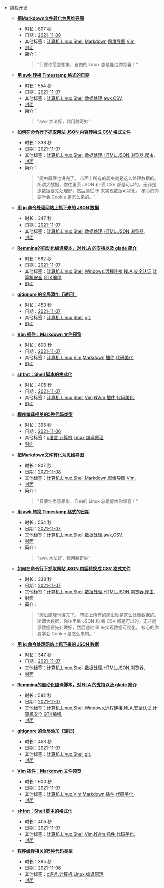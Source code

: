 - 编程开发

    - **[把Markdown文件转化为思维导图](https://www.bilibili.com/video/BV1Fr4y1y7eK)**
        - 时长：807 秒
        - 日期：[2021-11-08](../month/202111.md)
        - 其他标签：[计算机](../tags/计算机.md),[Linux](../tags/Linux.md),[Shell](../tags/Shell.md),[Markdown](../tags/Markdown.md),[思维导图](../tags/思维导图.md),[Vim](../tags/Vim.md),
        - [封面](http://i1.hdslb.com/bfs/archive/729eaac4096ce826455d15ad252413f021570740.jpg)
        - 简介：
            > "只要你愿意想象，自由的 Linux 总是能给你惊喜！"


    - **[用 awk 转换 Timestamp 格式的日期](https://www.bilibili.com/video/BV1zL4y1q75m)**
        - 时长：554 秒
        - 日期：[2021-11-07](../month/202111.md)
        - 其他标签：[计算机](../tags/计算机.md),[Linux](../tags/Linux.md),[Shell](../tags/Shell.md),[数据处理](../tags/数据处理.md),[awk](../tags/awk.md),[CSV](../tags/CSV.md),
        - [封面](http://i0.hdslb.com/bfs/archive/4633bcfd12560321e49a6e42efd042766e0a3dbb.jpg)
        - 简介：
            > "awk 大法好，越用越奇妙"


    - **[如何在命令行下抓取网站 JSON 内容转换成 CSV 格式文件](https://www.bilibili.com/video/BV1bS4y1d7SE)**
        - 时长：338 秒
        - 日期：[2021-11-07](../month/202111.md)
        - 其他标签：[计算机](../tags/计算机.md),[Linux](../tags/Linux.md),[Shell](../tags/Shell.md),[数据处理](../tags/数据处理.md),[HTML](../tags/HTML.md),[JSON](../tags/JSON.md),[浏览器](../tags/浏览器.md),[爬虫](../tags/爬虫.md),
        - [封面](http://i0.hdslb.com/bfs/archive/e106816b888ec644adf1555c377aa59ea2150415.jpg)
        - 简介：
            > "爬虫原理也讲完了。
市面上所有的爬虫就是这么处理数据的。
所谓大数据，你往里丢 JSON 和 丢 CSV 都是可以的，无非是原数据要先处理好，然后通过 BI 来实现数据可视化。
核心的你要学会 Cookie 是怎么来的。"


    - **[用 jq 命令处理网站上抓下来的 JSON 数据](https://www.bilibili.com/video/BV1jg411K7WP)**
        - 时长：347 秒
        - 日期：[2021-11-07](../month/202111.md)
        - 其他标签：[计算机](../tags/计算机.md),[Linux](../tags/Linux.md),[Shell](../tags/Shell.md),[数据处理](../tags/数据处理.md),[HTML](../tags/HTML.md),[JSON](../tags/JSON.md),[浏览器](../tags/浏览器.md),
        - [封面](http://i2.hdslb.com/bfs/archive/15845741c1496666228f4fb01d91891661f1f2cd.jpg)

    - **[Remmina的自动化编译脚本，对 NLA 的支持以及 glade 简介](https://www.bilibili.com/video/BV1vR4y1E713)**
        - 时长：582 秒
        - 日期：[2021-11-07](../month/202111.md)
        - 其他标签：[计算机](../tags/计算机.md),[Linux](../tags/Linux.md),[Shell](../tags/Shell.md),[Windows](../tags/Windows.md),[远程连接](../tags/远程连接.md),[NLA](../tags/NLA.md),[安全认证](../tags/安全认证.md),[计算机安全](../tags/计算机安全.md),[GTK编程](../tags/GTK编程.md),
        - [封面](http://i1.hdslb.com/bfs/archive/db2297c189fcdd3fb256e346a241f71a7f0e64cf.jpg)

    - **[gitignore 的全局添加【递归】](https://www.bilibili.com/video/BV1WL411u7Xk)**
        - 时长：453 秒
        - 日期：[2021-11-07](../month/202111.md)
        - 其他标签：[计算机](../tags/计算机.md),[Linux](../tags/Linux.md),[Shell](../tags/Shell.md),[git](../tags/git.md),
        - [封面](http://i1.hdslb.com/bfs/archive/91148d942b1944d341ddef63173fa23391ae8b06.jpg)

    - **[Vim 插件：Markdown 文件预览](https://www.bilibili.com/video/BV1eL411u7vz)**
        - 时长：600 秒
        - 日期：[2021-11-07](../month/202111.md)
        - 其他标签：[计算机](../tags/计算机.md),[Linux](../tags/Linux.md),[Vim](../tags/Vim.md),[Markdown](../tags/Markdown.md),[插件](../tags/插件.md),[代码美化](../tags/代码美化.md),
        - [封面](http://i0.hdslb.com/bfs/archive/27227c78ab049e9b71fd3d8708cef007f2427d24.jpg)

    - **[shfmt：Shell 脚本的格式化](https://www.bilibili.com/video/BV1hU4y1g72L)**
        - 时长：405 秒
        - 日期：[2021-11-07](../month/202111.md)
        - 其他标签：[计算机](../tags/计算机.md),[Linux](../tags/Linux.md),[Shell](../tags/Shell.md),[Vim](../tags/Vim.md),[NVim](../tags/NVim.md),[插件](../tags/插件.md),[代码美化](../tags/代码美化.md),
        - [封面](http://i2.hdslb.com/bfs/archive/e190d5d385867a55379fc2a3cdbf2344d8ee2ad7.jpg)

    - **[程序编译相关的5种代码类型](https://www.bilibili.com/video/BV1sL411u7QW)**
        - 时长：395 秒
        - 日期：[2021-11-06](../month/202111.md)
        - 其他标签：[c语言](../tags/c语言.md),[计算机](../tags/计算机.md),[Linux](../tags/Linux.md),[编译原理](../tags/编译原理.md),
        - [封面](http://i2.hdslb.com/bfs/archive/e3236bdcd1e483bd4905861c4b7a70dc3f71188b.jpg)

    - **[把Markdown文件转化为思维导图](https://www.bilibili.com/video/BV1Fr4y1y7eK)**
        - 时长：807 秒
        - 日期：[2021-11-08](../month/202111.md)
        - 其他标签：[计算机](../tags/计算机.md),[Linux](../tags/Linux.md),[Shell](../tags/Shell.md),[Markdown](../tags/Markdown.md),[思维导图](../tags/思维导图.md),[Vim](../tags/Vim.md),
        - [封面](http://i1.hdslb.com/bfs/archive/729eaac4096ce826455d15ad252413f021570740.jpg)
        - 简介：
            > "只要你愿意想象，自由的 Linux 总是能给你惊喜！"


    - **[用 awk 转换 Timestamp 格式的日期](https://www.bilibili.com/video/BV1zL4y1q75m)**
        - 时长：554 秒
        - 日期：[2021-11-07](../month/202111.md)
        - 其他标签：[计算机](../tags/计算机.md),[Linux](../tags/Linux.md),[Shell](../tags/Shell.md),[数据处理](../tags/数据处理.md),[awk](../tags/awk.md),[CSV](../tags/CSV.md),
        - [封面](http://i0.hdslb.com/bfs/archive/4633bcfd12560321e49a6e42efd042766e0a3dbb.jpg)
        - 简介：
            > "awk 大法好，越用越奇妙"


    - **[如何在命令行下抓取网站 JSON 内容转换成 CSV 格式文件](https://www.bilibili.com/video/BV1bS4y1d7SE)**
        - 时长：338 秒
        - 日期：[2021-11-07](../month/202111.md)
        - 其他标签：[计算机](../tags/计算机.md),[Linux](../tags/Linux.md),[Shell](../tags/Shell.md),[数据处理](../tags/数据处理.md),[HTML](../tags/HTML.md),[JSON](../tags/JSON.md),[浏览器](../tags/浏览器.md),[爬虫](../tags/爬虫.md),
        - [封面](http://i0.hdslb.com/bfs/archive/e106816b888ec644adf1555c377aa59ea2150415.jpg)
        - 简介：
            > "爬虫原理也讲完了。
市面上所有的爬虫就是这么处理数据的。
所谓大数据，你往里丢 JSON 和 丢 CSV 都是可以的，无非是原数据要先处理好，然后通过 BI 来实现数据可视化。
核心的你要学会 Cookie 是怎么来的。"


    - **[用 jq 命令处理网站上抓下来的 JSON 数据](https://www.bilibili.com/video/BV1jg411K7WP)**
        - 时长：347 秒
        - 日期：[2021-11-07](../month/202111.md)
        - 其他标签：[计算机](../tags/计算机.md),[Linux](../tags/Linux.md),[Shell](../tags/Shell.md),[数据处理](../tags/数据处理.md),[HTML](../tags/HTML.md),[JSON](../tags/JSON.md),[浏览器](../tags/浏览器.md),
        - [封面](http://i2.hdslb.com/bfs/archive/15845741c1496666228f4fb01d91891661f1f2cd.jpg)

    - **[Remmina的自动化编译脚本，对 NLA 的支持以及 glade 简介](https://www.bilibili.com/video/BV1vR4y1E713)**
        - 时长：582 秒
        - 日期：[2021-11-07](../month/202111.md)
        - 其他标签：[计算机](../tags/计算机.md),[Linux](../tags/Linux.md),[Shell](../tags/Shell.md),[Windows](../tags/Windows.md),[远程连接](../tags/远程连接.md),[NLA](../tags/NLA.md),[安全认证](../tags/安全认证.md),[计算机安全](../tags/计算机安全.md),[GTK编程](../tags/GTK编程.md),
        - [封面](http://i1.hdslb.com/bfs/archive/db2297c189fcdd3fb256e346a241f71a7f0e64cf.jpg)

    - **[gitignore 的全局添加【递归】](https://www.bilibili.com/video/BV1WL411u7Xk)**
        - 时长：453 秒
        - 日期：[2021-11-07](../month/202111.md)
        - 其他标签：[计算机](../tags/计算机.md),[Linux](../tags/Linux.md),[Shell](../tags/Shell.md),[git](../tags/git.md),
        - [封面](http://i1.hdslb.com/bfs/archive/91148d942b1944d341ddef63173fa23391ae8b06.jpg)

    - **[Vim 插件：Markdown 文件预览](https://www.bilibili.com/video/BV1eL411u7vz)**
        - 时长：600 秒
        - 日期：[2021-11-07](../month/202111.md)
        - 其他标签：[计算机](../tags/计算机.md),[Linux](../tags/Linux.md),[Vim](../tags/Vim.md),[Markdown](../tags/Markdown.md),[插件](../tags/插件.md),[代码美化](../tags/代码美化.md),
        - [封面](http://i0.hdslb.com/bfs/archive/27227c78ab049e9b71fd3d8708cef007f2427d24.jpg)

    - **[shfmt：Shell 脚本的格式化](https://www.bilibili.com/video/BV1hU4y1g72L)**
        - 时长：405 秒
        - 日期：[2021-11-07](../month/202111.md)
        - 其他标签：[计算机](../tags/计算机.md),[Linux](../tags/Linux.md),[Shell](../tags/Shell.md),[Vim](../tags/Vim.md),[NVim](../tags/NVim.md),[插件](../tags/插件.md),[代码美化](../tags/代码美化.md),
        - [封面](http://i2.hdslb.com/bfs/archive/e190d5d385867a55379fc2a3cdbf2344d8ee2ad7.jpg)

    - **[程序编译相关的5种代码类型](https://www.bilibili.com/video/BV1sL411u7QW)**
        - 时长：395 秒
        - 日期：[2021-11-06](../month/202111.md)
        - 其他标签：[c语言](../tags/c语言.md),[计算机](../tags/计算机.md),[Linux](../tags/Linux.md),[编译原理](../tags/编译原理.md),
        - [封面](http://i2.hdslb.com/bfs/archive/e3236bdcd1e483bd4905861c4b7a70dc3f71188b.jpg)
